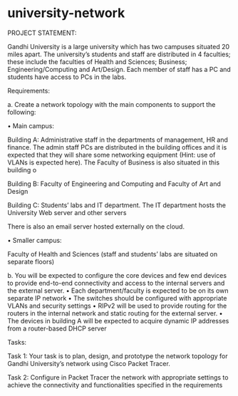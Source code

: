 # university-network
PROJECT STATEMENT:

Gandhi University is a large university which has two campuses situated 20 miles apart. The university’s students and staff are distributed in 4 faculties; these include the faculties of Health and Sciences; Business; Engineering/Computing and Art/Design. Each member of staff has a PC and students have access to PCs in the labs.

Requirements:

a. Create a network topology with the main components to support the following:

• Main campus:

Building A: Administrative staff in the departments of management, HR and finance. The admin staff PCs are distributed in the building offices and it is expected that they will share some networking equipment (Hint: use of VLANs is expected here). The Faculty of Business is also situated in this building o

Building B: Faculty of Engineering and Computing and Faculty of Art and Design

Building C: Students’ labs and IT department. The IT department hosts the University Web server and other servers

There is also an email server hosted externally on the cloud.

• Smaller campus:

Faculty of Health and Sciences (staff and students’ labs are situated on separate floors)

b. You will be expected to configure the core devices and few end devices to provide end-to-end connectivity and access to the internal servers and the external server. • Each department/faculty is expected to be on its own separate IP network • The switches should be configured with appropriate VLANs and security settings • RIPv2 will be used to provide routing for the routers in the internal network and static routing for the external server. • The devices in building A will be expected to acquire dynamic IP addresses from a router-based DHCP server

Tasks:

Task 1: Your task is to plan, design, and prototype the network topology for Gandhi University’s network using Cisco Packet Tracer.

Task 2: Configure in Packet Tracer the network with appropriate settings to achieve the connectivity and functionalities specified in the requirements 
